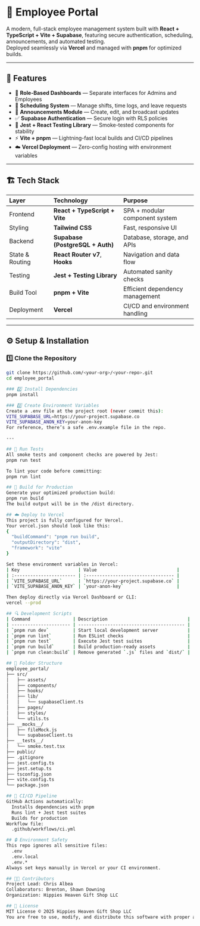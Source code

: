 # 🌿 Employee Portal

A modern, full-stack employee management system built with **React + TypeScript + Vite + Supabase**, featuring secure authentication, scheduling, announcements, and automated testing.  
Deployed seamlessly via **Vercel** and managed with **pnpm** for optimized builds.

---

## 🚀 Features

- 🧩 **Role-Based Dashboards** — Separate interfaces for Admins and Employees  
- 📅 **Scheduling System** — Manage shifts, time logs, and leave requests  
- 📰 **Announcements Module** — Create, edit, and broadcast updates  
- ✅ **Supabase Authentication** — Secure login with RLS policies  
- 🧠 **Jest + React Testing Library** — Smoke-tested components for stability  
- ⚡ **Vite + pnpm** — Lightning-fast local builds and CI/CD pipelines  
- ☁️ **Vercel Deployment** — Zero-config hosting with environment variables  

---

## 🏗️ Tech Stack

| Layer | Technology | Purpose |
|:------|:------------|:--------|
| Frontend | **React + TypeScript + Vite** | SPA + modular component system |
| Styling | **Tailwind CSS** | Fast, responsive UI |
| Backend | **Supabase (PostgreSQL + Auth)** | Database, storage, and APIs |
| State & Routing | **React Router v7**, **Hooks** | Navigation and data flow |
| Testing | **Jest + Testing Library** | Automated sanity checks |
| Build Tool | **pnpm + Vite** | Efficient dependency management |
| Deployment | **Vercel** | CI/CD and environment handling |

---

## ⚙️ Setup & Installation

### 1️⃣ Clone the Repository
```bash
git clone https://github.com/<your-org>/<your-repo>.git
cd employee_portal

### 2️⃣ Install Dependencies
pnpm install

### 3️⃣ Create Environment Variables
Create a .env file at the project root (never commit this):
VITE_SUPABASE_URL=https://your-project.supabase.co
VITE_SUPABASE_ANON_KEY=your-anon-key
For reference, there’s a safe .env.example file in the repo.

---

## 🧪 Run Tests
All smoke tests and component checks are powered by Jest:
pnpm run test

To lint your code before committing:
pnpm run lint

## 🧰 Build for Production
Generate your optimized production build:
pnpm run build
The build output will be in the /dist directory.

## ☁️ Deploy to Vercel
This project is fully configured for Vercel.
Your vercel.json should look like this:
{
  "buildCommand": "pnpm run build",
  "outputDirectory": "dist",
  "framework": "vite"
}

Set these environment variables in Vercel:
| Key                      | Value                              |
| :----------------------- | :--------------------------------- |
| `VITE_SUPABASE_URL`      | `https://your-project.supabase.co` |
| `VITE_SUPABASE_ANON_KEY` | `your-anon-key`                    |

Then deploy directly via Vercel Dashboard or CLI:
vercel --prod

## 🔍 Development Scripts
| Command                | Description                              |
| ---------------------- | ---------------------------------------- |
| `pnpm run dev`         | Start local development server           |
| `pnpm run lint`        | Run ESLint checks                        |
| `pnpm run test`        | Execute Jest test suites                 |
| `pnpm run build`       | Build production-ready assets            |
| `pnpm run clean:build` | Remove generated `.js` files and `dist/` |

## 🧠 Folder Structure
employee_portal/
├── src/
│   ├── assets/
│   ├── components/
│   ├── hooks/
│   ├── lib/
│   │   └── supabaseClient.ts
│   ├── pages/
│   ├── styles/
│   └── utils.ts
├── __mocks__/
│   ├── fileMock.js
│   └── supabaseClient.ts
├── __tests__/
│   └── smoke.test.tsx
├── public/
├── .gitignore
├── jest.config.ts
├── jest.setup.ts
├── tsconfig.json
├── vite.config.ts
└── package.json

## 🧹 CI/CD Pipeline
GitHub Actions automatically:
  Installs dependencies with pnpm
  Runs lint + Jest test suites
  Builds for production
Workflow file:
  .github/workflows/ci.yml

## 🔒 Environment Safety
This repo ignores all sensitive files:
  .env
  .env.local
  .env.*
Always set keys manually in Vercel or your CI environment.

## 🧑‍💻 Contributors
Project Lead: Chris Albea
Collaborators: Brenton, Shawn Downing
Organization: Hippies Heaven Gift Shop LLC

## 📜 License
MIT License © 2025 Hippies Heaven Gift Shop LLC
You are free to use, modify, and distribute this software with proper attribution.

